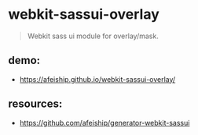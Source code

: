 # webkit-sassui-overlay
> Webkit sass ui module for overlay/mask.

## demo:
+ https://afeiship.github.io/webkit-sassui-overlay/

## resources:
+ https://github.com/afeiship/generator-webkit-sassui
